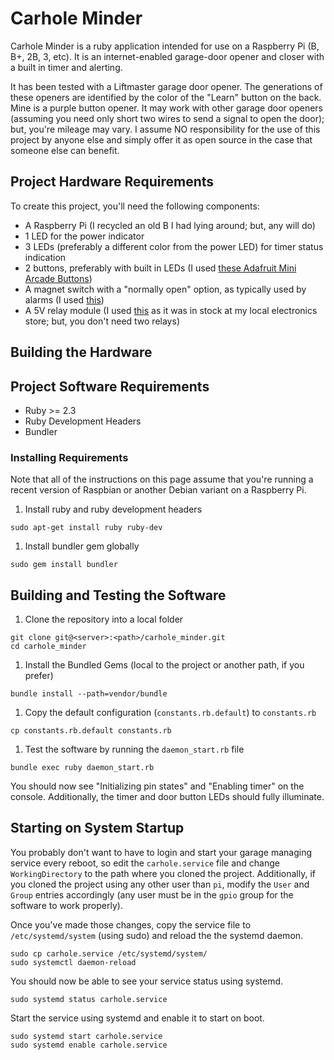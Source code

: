 # Carhole Minder

Carhole Minder is a ruby application intended for use on a Raspberry Pi (B, B+, 2B, 3, etc).  It is an internet-enabled garage-door opener and closer with a built in timer and alerting.  

It has been tested with a Liftmaster garage door opener.  The generations of these openers are identified by the color of the "Learn" button on the back.  Mine is a purple button opener.  It may work with other garage door openers (assuming you need only short two wires to send a signal to open the door); but, you're mileage may vary.  I assume NO responsibility for the use of this project by anyone else and simply offer it as open source in the case that someone else can benefit.

## Project Hardware Requirements

To create this project, you'll need the following components:

* A Raspberry Pi (I recycled an old B I had lying around; but, any will do)
* 1 LED for the power indicator 
* 3 LEDs (preferably a different color from the power LED) for timer status indication
* 2 buttons, preferably with built in LEDs (I used [these Adafruit Mini Arcade Buttons](https://www.adafruit.com/product/3429))
* A magnet switch with a "normally open" option, as typically used by alarms (I used [this](http://www.microcenter.com/product/422392/Switch_Magnetic_Alarm))
* A 5V relay module (I used [this](http://www.microcenter.com/product/486581/2_Channel_5V_Relay_Module) as it was in stock at my local electronics store; but, you don't need two relays)

## Building the Hardware

## Project Software Requirements

* Ruby >= 2.3
* Ruby Development Headers
* Bundler

### Installing Requirements

Note that all of the instructions on this page assume that you're running a recent version of Raspbian or another Debian variant on a Raspberry Pi.

1. Install ruby and ruby development headers

```
sudo apt-get install ruby ruby-dev
```
1. Install bundler gem globally

```
sudo gem install bundler
```

## Building and Testing the Software

1. Clone the repository into a local folder
```
git clone git@<server>:<path>/carhole_minder.git
cd carhole_minder
```
1. Install the Bundled Gems (local to the project or another path, if you prefer)
```
bundle install --path=vendor/bundle
```
1. Copy the default configuration (`constants.rb.default`) to `constants.rb`
```
cp constants.rb.default constants.rb
```
1. Test the software by running the `daemon_start.rb` file
```
bundle exec ruby daemon_start.rb
```

You should now see "Initializing pin states" and "Enabling timer" on the console.  Additionally, the timer and door button LEDs should fully illuminate. 

## Starting on System Startup

You probably don't want to have to login and start your garage managing service every reboot, so edit the `carhole.service` file and change `WorkingDirectory` to the path where you cloned the project.  Additionally, if you cloned the project using any other user than `pi`, modify the `User` and `Group` entries accordingly (any user must be in the `gpio` group for the software to work properly).

Once you've made those changes, copy the service file to `/etc/systemd/system` (using sudo) and reload the the systemd daemon.

```
sudo cp carhole.service /etc/systemd/system/
sudo systemctl daemon-reload
```

You should now be able to see your service status using systemd.

```
sudo systemd status carhole.service
```

Start the service using systemd and enable it to start on boot.

```
sudo systemd start carhole.service
sudo systemd enable carhole.service
```
